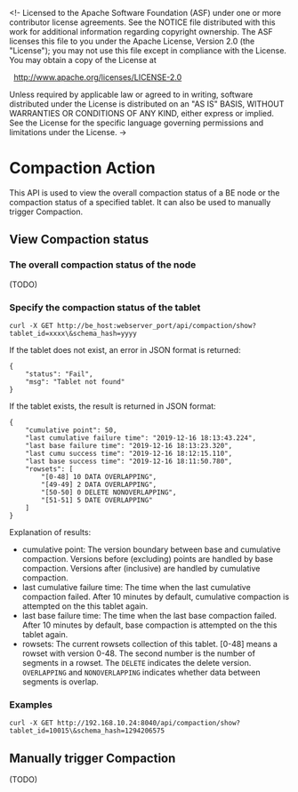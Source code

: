 <!-
Licensed to the Apache Software Foundation (ASF) under one
or more contributor license agreements. See the NOTICE file
distributed with this work for additional information
regarding copyright ownership. The ASF licenses this file
to you under the Apache License, Version 2.0 (the
"License"); you may not use this file except in compliance
with the License. You may obtain a copy of the License at

  http://www.apache.org/licenses/LICENSE-2.0

Unless required by applicable law or agreed to in writing,
software distributed under the License is distributed on an
"AS IS" BASIS, WITHOUT WARRANTIES OR CONDITIONS OF ANY
KIND, either express or implied. See the License for the
specific language governing permissions and limitations
under the License.
->

# Compaction Action

This API is used to view the overall compaction status of a BE node or the compaction status of a specified tablet. It can also be used to manually trigger Compaction.

## View Compaction status

### The overall compaction status of the node

(TODO)

### Specify the compaction status of the tablet

```
curl -X GET http://be_host:webserver_port/api/compaction/show?tablet_id=xxxx\&schema_hash=yyyy
```

If the tablet does not exist, an error in JSON format is returned:

```
{
    "status": "Fail",
    "msg": "Tablet not found"
}
```

If the tablet exists, the result is returned in JSON format:

```
{
    "cumulative point": 50,
    "last cumulative failure time": "2019-12-16 18:13:43.224",
    "last base failure time": "2019-12-16 18:13:23.320",
    "last cumu success time": "2019-12-16 18:12:15.110",
    "last base success time": "2019-12-16 18:11:50.780",
    "rowsets": [
        "[0-48] 10 DATA OVERLAPPING",
        "[49-49] 2 DATA OVERLAPPING",
        "[50-50] 0 DELETE NONOVERLAPPING",
        "[51-51] 5 DATE OVERLAPPING"
    ]
}
```

Explanation of results:

* cumulative point: The version boundary between base and cumulative compaction. Versions before (excluding) points are handled by base compaction. Versions after (inclusive) are handled by cumulative compaction.
* last cumulative failure time: The time when the last cumulative compaction failed. After 10 minutes by default, cumulative compaction is attempted on the this tablet again.
* last base failure time: The time when the last base compaction failed. After 10 minutes by default, base compaction is attempted on the this tablet again.
* rowsets: The current rowsets collection of this tablet. [0-48] means a rowset with version 0-48. The second number is the number of segments in a rowset. The `DELETE` indicates the delete version. `OVERLAPPING` and `NONOVERLAPPING` indicates whether data between segments is overlap.

### Examples

```
curl -X GET http://192.168.10.24:8040/api/compaction/show?tablet_id=10015\&schema_hash=1294206575
```

## Manually trigger Compaction

(TODO)
